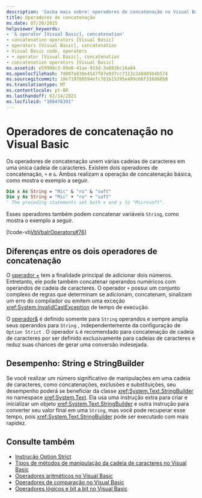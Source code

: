 ```yaml
---
description: 'Saiba mais sobre: operadores de concatenação no Visual Basic'
title: Operadores de concatenação
ms.date: 07/20/2015
helpviewer_keywords:
- '& operator [Visual Basic], concatenation'
- concatenation operators [Visual Basic]
- operators [Visual Basic], concatenation
- Visual Basic code, operators
- + operator [Visual Basic], concatenation
- concatenation operators [Visual Basic]
ms.assetid: e59908c3-89e0-41ae-933d-3e8826c16a04
ms.openlocfilehash: 7d007a830e4547f87e937cc7313c248485b4b574
ms.sourcegitcommit: 10e719780594efc781b15295e499c66f316068b8
ms.translationtype: MT
ms.contentlocale: pt-BR
ms.lasthandoff: 02/14/2021
ms.locfileid: "100476391"
---
```

# <a name="concatenation-operators-in-visual-basic"></a>Operadores de concatenação no Visual Basic

Os operadores de concatenação unem várias cadeias de caracteres em uma única cadeia de caracteres. Existem dois operadores de concatenação, `+` e `&`. Ambos realizam a operação de concatenação básica, como mostra o exemplo a seguir.

```vb
Dim x As String = "Mic" & "ro" & "soft"
Dim y As String = "Mic" + "ro" + "soft"
' The preceding statements set both x and y to "Microsoft".
```

Esses operadores também podem concatenar variáveis `String`, como mostra o exemplo a seguir.

[!code-vb[VbVbalrOperators#76](~/samples/snippets/visualbasic/VS_Snippets_VBCSharp/VbVbalrOperators/VB/Class1.vb#76)]

## <a name="differences-between-the-two-concatenation-operators"></a>Diferenças entre os dois operadores de concatenação

O [operador +](../../../language-reference/operators/addition-operator.md) tem a finalidade principal de adicionar dois números. Entretanto, ele pode também concatenar operandos numéricos com operandos de cadeia de caracteres. O operador `+` possui um conjunto complexo de regras que determinam se adicionam, concatenam, sinalizam um erro do compilador ou emitem uma exceção <xref:System.InvalidCastException> de tempo de execução.

O [ operador&](../../../language-reference/operators/concatenation-operator.md) é definido somente para `String` operandos e sempre amplia seus operandos para `String` , independentemente da configuração de `Option Strict` . O operador `&` é recomendado para concatenação de cadeia de caracteres por ser definido exclusivamente para cadeias de caracteres e reduz suas chances de gerar uma conversão indesejada.

## <a name="performance-string-and-stringbuilder"></a>Desempenho: String e StringBuilder

Se você realizar um número significativo de manipulações em uma cadeia de caracteres, como concatenações, exclusões e substituições, seu desempenho poderá se beneficiar da classe <xref:System.Text.StringBuilder> no namespace <xref:System.Text>. Ela usa uma instrução extra para criar e inicializar um objeto <xref:System.Text.StringBuilder> e outra instrução para converter seu valor final em uma `String`, mas você pode recuperar esse tempo, pois <xref:System.Text.StringBuilder> pode ser executado com mais rapidez.

## <a name="see-also"></a>Consulte também

- [Instrução Option Strict](../../../language-reference/statements/option-strict-statement.md)
- [Tipos de métodos de manipulação da cadeia de caracteres no Visual Basic](../strings/types-of-string-manipulation-methods.md)
- [Operadores aritméticos no Visual Basic](arithmetic-operators.md)
- [Operadores de comparação no Visual Basic](comparison-operators.md)
- [Operadores lógicos e bit a bit no Visual Basic](logical-and-bitwise-operators.md)
